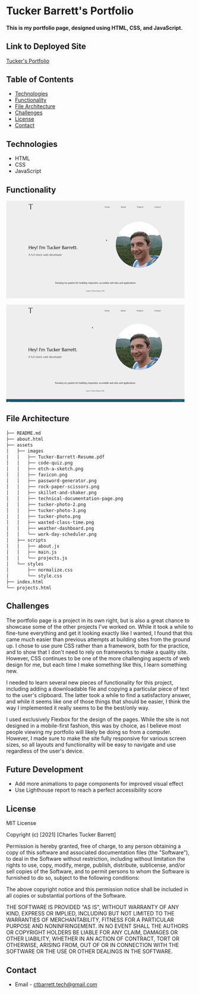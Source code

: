 # Tucker Barrett's Portfolio

#### This is my portfolio page, designed using HTML, CSS, and JavaScript.

## Link to Deployed Site

[Tucker's Portfolio](https://grinninbarrett.github.io/porfolio-page)

## Table of Contents
  * [Technologies](#technologies)
  * [Functionality](#functionality)
  * [File Architecture](#file-architecture)
  * [Challenges](#challenges)
  * [License](#license)
  * [Contact](#contact)


## Technologies
* HTML
* CSS 
* JavaScript


## Functionality
![home-page-demo](./assets/images/home.gif)

![about/projects-demo](assets/images/about-projects.gif)


## File Architecture
```
├── README.md
├── about.html
├── assets
│   ├── images
│   │   ├── Tucker-Barrett-Resume.pdf
│   │   ├── code-quiz.png
│   │   ├── etch-a-sketch.png
│   │   ├── favicon.png
│   │   ├── password-generator.png
│   │   ├── rock-paper-scissors.png
│   │   ├── skillet-and-shaker.png
│   │   ├── technical-documentation-page.png
│   │   ├── tucker-photo-2.png
│   │   ├── tucker-photo-3.png
│   │   ├── tucker-photo.png
│   │   ├── wasted-class-time.png
│   │   ├── weather-dashboard.png
│   │   └── work-day-scheduler.png
│   ├── scripts
│   │   ├── about.js
│   │   ├── main.js
│   │   └── projects.js
│   └── styles
│       ├── normalize.css
│       └── style.css
├── index.html
└── projects.html
```

## Challenges
The portfolio page is a project in its own right, but is also a great chance to showcase some of the other projects I've worked on. While it took a while to fine-tune everything and get it looking exactly like I wanted, I found that this came much easier than previous attempts at building sites from the ground up. I chose to use pure CSS rather than a framework, both for the practice, and to show that I don't need to rely on frameworks to make a quality site. However, CSS continues to be one of the more challenging aspects of web design for me, but each time I make something like this, I learn something new. 

I needed to learn several new pieces of functionality for this project, including adding a downloadable file and copying a particular piece of text to the user's clipboard. The latter took a while to find a satisfactory answer, and while it seems like one of those things that should be easier, I think the way I implemented it really seems to be the best/only way. 

I used exclusively Flexbox for the design of the pages. While the site is not designed in a mobile-first fashion, this was by choice, as I believe most people viewing my portfolio will likely be doing so from a computer. However, I made sure to make the site fully responsive for various screen sizes, so all layouts and functionality will be easy to navigate and use regardless of the user's device.


## Future Development
* Add more animations to page components for improved visual effect
* Use Lighthouse report to reach a perfect accessibility score


## License
MIT License

Copyright (c) [2021] [Charles Tucker Barrett]

Permission is hereby granted, free of charge, to any person obtaining a copy
of this software and associated documentation files (the "Software"), to deal
in the Software without restriction, including without limitation the rights
to use, copy, modify, merge, publish, distribute, sublicense, and/or sell
copies of the Software, and to permit persons to whom the Software is
furnished to do so, subject to the following conditions:

The above copyright notice and this permission notice shall be included in all
copies or substantial portions of the Software.

THE SOFTWARE IS PROVIDED "AS IS", WITHOUT WARRANTY OF ANY KIND, EXPRESS OR
IMPLIED, INCLUDING BUT NOT LIMITED TO THE WARRANTIES OF MERCHANTABILITY,
FITNESS FOR A PARTICULAR PURPOSE AND NONINFRINGEMENT. IN NO EVENT SHALL THE
AUTHORS OR COPYRIGHT HOLDERS BE LIABLE FOR ANY CLAIM, DAMAGES OR OTHER
LIABILITY, WHETHER IN AN ACTION OF CONTRACT, TORT OR OTHERWISE, ARISING FROM,
OUT OF OR IN CONNECTION WITH THE SOFTWARE OR THE USE OR OTHER DEALINGS IN THE
SOFTWARE.


## Contact
* Email - ctbarrett.tech@gmail.com